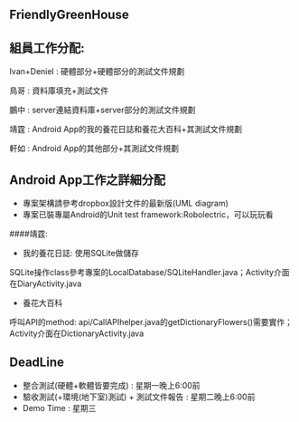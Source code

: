 ## FriendlyGreenHouse

組員工作分配:
----
Ivan+Deniel : 硬體部分+硬體部分的測試文件規劃

鳥哥 : 資料庫填充+測試文件

鵬中 : server連結資料庫+server部分的測試文件規劃

靖霆 : Android App的我的養花日誌和養花大百科+其測試文件規劃

軒如 : Android App的其他部分+其測試文件規劃

Android App工作之詳細分配
-----
* 專案架構請參考dropbox設計文件的最新版(UML diagram)
* 專案已裝專屬Android的Unit test framework:Robolectric，可以玩玩看

####靖霆:
* 我的養花日誌: 使用SQLite做儲存

SQLite操作class參考專案的LocalDatabase/SQLiteHandler.java；Activity介面在DiaryActivity.java
* 養花大百科

呼叫API的method: api/CallAPIhelper.java的getDictionaryFlowers()需要實作；Activity介面在DictionaryActivity.java

DeadLine
------
* 整合測試(硬體+軟體皆要完成) : 星期一晚上6:00前
* 驗收測試(+環境(地下室)測試) + 測試文件報告 : 星期二晚上6:00前
* Demo Time : 星期三
